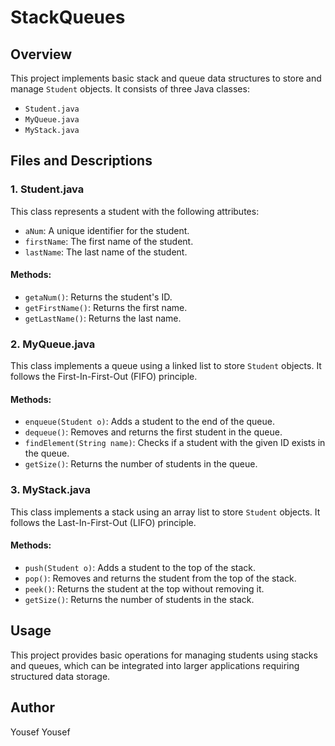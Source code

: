 # StackQueues

## Overview
This project implements basic stack and queue data structures to store and manage `Student` objects. It consists of three Java classes:
- `Student.java`
- `MyQueue.java`
- `MyStack.java`

## Files and Descriptions

### 1. Student.java
This class represents a student with the following attributes:
- `aNum`: A unique identifier for the student.
- `firstName`: The first name of the student.
- `lastName`: The last name of the student.

#### Methods:
- `getaNum()`: Returns the student's ID.
- `getFirstName()`: Returns the first name.
- `getLastName()`: Returns the last name.

### 2. MyQueue.java
This class implements a queue using a linked list to store `Student` objects. It follows the First-In-First-Out (FIFO) principle.

#### Methods:
- `enqueue(Student o)`: Adds a student to the end of the queue.
- `dequeue()`: Removes and returns the first student in the queue.
- `findElement(String name)`: Checks if a student with the given ID exists in the queue.
- `getSize()`: Returns the number of students in the queue.

### 3. MyStack.java
This class implements a stack using an array list to store `Student` objects. It follows the Last-In-First-Out (LIFO) principle.

#### Methods:
- `push(Student o)`: Adds a student to the top of the stack.
- `pop()`: Removes and returns the student from the top of the stack.
- `peek()`: Returns the student at the top without removing it.
- `getSize()`: Returns the number of students in the stack.

## Usage
This project provides basic operations for managing students using stacks and queues, which can be integrated into larger applications requiring structured data storage.

## Author
Yousef Yousef